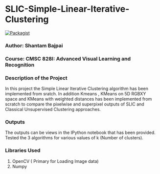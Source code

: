 # SLIC-Simple-Linear-Iterative-Clustering

[![Packagist](https://img.shields.io/packagist/l/doctrine/orm.svg)](LICENSE.md)

### Author: Shantam Bajpai
### Course: CMSC 828I: Advanced Visual Learning and Recognition

### Description of the Project
In this project the Simple Linear Iterative Clustering algorithm has been implemented from sratch. 
In addition Kmeans ,  KMeans on 5D RGBXY space and KMeans with weighted distances has been implemented from scratch to compare the pixelwise and superpixel outputs of SLIC and Classical Unsupervised Clustering approaches.

### Outputs
The outputs can be views in the IPython notebook that has been provided. 
Tested the 3 algorithms for various values of k (Number of clusters).

### Libraries Used
1. OpenCV ( Primary for Loading Image data)
2. Numpy
